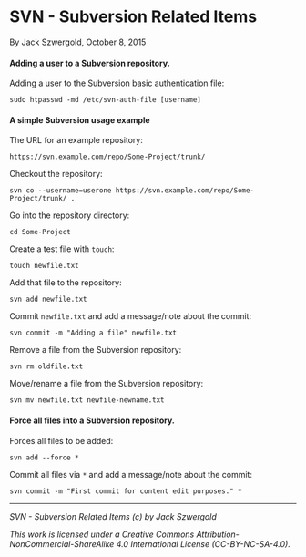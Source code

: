 # SVN - Subversion Related Items

By Jack Szwergold, October 8, 2015

#### Adding a user to a Subversion repository.

Adding a user to the Subversion basic authentication file:

    sudo htpasswd -md /etc/svn-auth-file [username]

#### A simple Subversion usage example

The URL for an example repository:

    https://svn.example.com/repo/Some-Project/trunk/

Checkout the repository:

    svn co --username=userone https://svn.example.com/repo/Some-Project/trunk/ .

Go into the repository directory:

	cd Some-Project

Create a test file with `touch`:

	touch newfile.txt

Add that file to the repository:

	svn add newfile.txt

Commit `newfile.txt` and add a message/note about the commit:

    svn commit -m "Adding a file" newfile.txt

Remove a file from the Subversion repository:

    svn rm oldfile.txt

Move/rename a file from the Subversion repository:

    svn mv newfile.txt newfile-newname.txt

#### Force all files into a Subversion repository.

Forces all files to be added:

	svn add --force *

Commit all files via `*` and add a message/note about the commit:

	svn commit -m "First commit for content edit purposes." *

***

*SVN - Subversion Related Items (c) by Jack Szwergold*

*This work is licensed under a Creative Commons Attribution-NonCommercial-ShareAlike 4.0 International License (CC-BY-NC-SA-4.0).*
